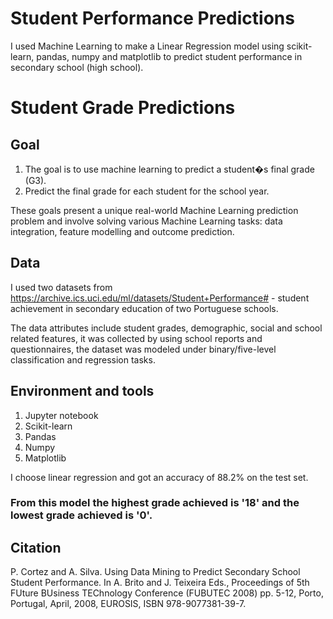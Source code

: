 # Student Performance Predictions

I used Machine Learning to make a Linear Regression model using scikit-learn, pandas, numpy and matplotlib to predict student performance in secondary school (high school).

# Student Grade Predictions

## Goal
1. The goal is to use machine learning to predict a student�s final grade (G3).
2. Predict the final grade for each student for the school year.

These goals present a unique real-world Machine Learning prediction problem and involve solving various Machine Learning tasks: data integration, feature modelling and outcome prediction.

## Data

I used two datasets from https://archive.ics.uci.edu/ml/datasets/Student+Performance# - student achievement in secondary education of two Portuguese schools.

The data attributes include student grades, demographic, social and school related features, it was collected by using school reports and questionnaires, the dataset was modeled under binary/five-level classification and regression tasks.

## Environment and tools
1. Jupyter notebook
2. Scikit-learn
3. Pandas
4. Numpy
5. Matplotlib

I choose linear regression and got an accuracy of 88.2% on the test set. 

### From this model the highest grade achieved is '18' and the lowest grade achieved is '0'.

## Citation

P. Cortez and A. Silva. Using Data Mining to Predict Secondary School Student Performance. In A. Brito and J. Teixeira Eds., Proceedings of 5th FUture BUsiness TEChnology Conference (FUBUTEC 2008) pp. 5-12, Porto, Portugal, April, 2008, EUROSIS, ISBN 978-9077381-39-7. 


